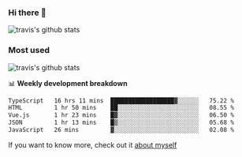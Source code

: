 ### Hi there 👋

<!--
**HondryTravis/HondryTravis** is a ✨ _special_ ✨ repository because its `README.md` (this file) appears on your GitHub profile.

Here are some ideas to get you started:

- 🔭 I’m currently working on ...
- 🌱 I’m currently learning ...
- 👯 I’m looking to collaborate on ...
- 🤔 I’m looking for help with ...
- 💬 Ask me about ...
- 📫 How to reach me: ...
- 😄 Pronouns: ...
- ⚡ Fun fact: ...
-->

![travis's github stats](https://github-readme-stats.vercel.app/api?username=HondryTravis&hide=stars)
### Most used
![travis's github stats](https://github-readme-stats.anuraghazra1.vercel.app/api/top-langs/?username=HondryTravis&layout=compact&hide_title=true)

📊 **Weekly development breakdown**

<!--START_SECTION:waka-->

```txt
TypeScript   16 hrs 11 mins  ██████████████████▓░░░░░░   75.22 %
HTML         1 hr 50 mins    ██░░░░░░░░░░░░░░░░░░░░░░░   08.55 %
Vue.js       1 hr 23 mins    █▓░░░░░░░░░░░░░░░░░░░░░░░   06.50 %
JSON         1 hr 13 mins    █▒░░░░░░░░░░░░░░░░░░░░░░░   05.68 %
JavaScript   26 mins         ▓░░░░░░░░░░░░░░░░░░░░░░░░   02.08 %
```

<!--END_SECTION:waka-->

If you want to know more, check out it [about myself](https://hondrytravis.github.io/)
